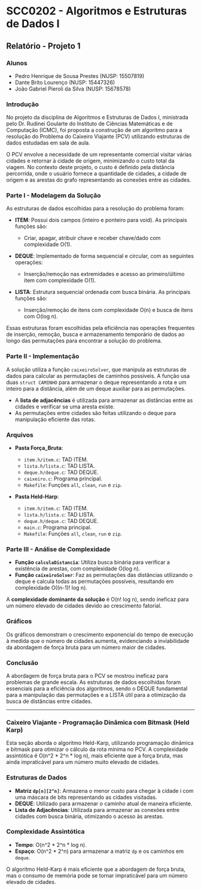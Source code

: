 # SCC0202 - Algoritmos e Estruturas de Dados I

## Relatório - Projeto 1

### Alunos
- Pedro Henrique de Sousa Prestes (NUSP: 15507819)
- Dante Brito Lourenço (NUSP: 15447326)
- João Gabriel Pieroli da Silva (NUSP: 15678578)

### Introdução

No projeto da disciplina de Algoritmos e Estruturas de Dados I, ministrada pelo Dr. Rudinei Goularte do Instituto de Ciências Matemáticas e de Computação (ICMC), foi proposta a construção de um algoritmo para a resolução do Problema do Caixeiro Viajante (PCV) utilizando estruturas de dados estudadas em sala de aula.

O PCV envolve a necessidade de um representante comercial visitar várias cidades e retornar à cidade de origem, minimizando o custo total da viagem. No contexto deste projeto, o custo é definido pela distância percorrida, onde o usuário fornece a quantidade de cidades, a cidade de origem e as arestas do grafo representando as conexões entre as cidades.

### Parte I - Modelagem da Solução

As estruturas de dados escolhidas para a resolução do problema foram:

- **ITEM**: Possui dois campos (inteiro e ponteiro para void). As principais funções são:
  - Criar, apagar, atribuir chave e receber chave/dado com complexidade O(1).
  
- **DEQUE**: Implementado de forma sequencial e circular, com as seguintes operações:
  - Inserção/remoção nas extremidades e acesso ao primeiro/último item com complexidade O(1).
  
- **LISTA**: Estrutura sequencial ordenada com busca binária. As principais funções são:
  - Inserção/remoção de itens com complexidade O(n) e busca de itens com O(log n).

Essas estruturas foram escolhidas pela eficiência nas operações frequentes de inserção, remoção, busca e armazenamento temporário de dados ao longo das permutações para encontrar a solução do problema.

### Parte II - Implementação

A solução utiliza a função `caixeiroSolver`, que manipula as estruturas de dados para calcular as permutações de caminhos possíveis. A função usa duas `struct CAMINHO` para armazenar o deque representando a rota e um inteiro para a distância, além de um deque auxiliar para as permutações.

- A **lista de adjacências** é utilizada para armazenar as distâncias entre as cidades e verificar se uma aresta existe.
- As permutações entre cidades são feitas utilizando o deque para manipulação eficiente das rotas.

### Arquivos

- **Pasta Força_Bruta**:
  - `item.h/item.c`: TAD ITEM.
  - `lista.h/lista.c`: TAD LISTA.
  - `deque.h/deque.c`: TAD DEQUE.
  - `caixeiro.c`: Programa principal.
  - `Makefile`: Funções `all`, `clean`, `run` e `zip`.

- **Pasta Held-Harp**:
  - `item.h/item.c`: TAD ITEM.
  - `lista.h/lista.c`: TAD LISTA.
  - `deque.h/deque.c`: TAD DEQUE.
  - `main.c`: Programa principal.
  - `Makefile`: Funções `all`, `clean`, `run` e `zip`.

### Parte III - Análise de Complexidade

- **Função `calculaDistancia`**: Utiliza busca binária para verificar a existência de arestas, com complexidade O(log n).
- **Função `caixeiroSolver`**: Faz as permutações das distâncias utilizando o deque e calcula todas as permutações possíveis, resultando em complexidade O((n-1)! log n).

A **complexidade dominante da solução** é O(n! log n), sendo ineficaz para um número elevado de cidades devido ao crescimento fatorial.

### Gráficos

Os gráficos demonstram o crescimento exponencial do tempo de execução à medida que o número de cidades aumenta, evidenciando a inviabilidade da abordagem de força bruta para um número maior de cidades.

### Conclusão

A abordagem de força bruta para o PCV se mostrou ineficaz para problemas de grande escala. As estruturas de dados escolhidas foram essenciais para a eficiência dos algoritmos, sendo o DEQUE fundamental para a manipulação das permutações e a LISTA útil para a otimização da busca de distâncias entre cidades.

---

### Caixeiro Viajante - Programação Dinâmica com Bitmask (Held Karp)

Esta seção aborda o algoritmo Held-Karp, utilizando programação dinâmica e bitmask para otimizar o cálculo da rota mínima no PCV. A complexidade assintótica é O(n^2 * 2^n * log n), mais eficiente que a força bruta, mas ainda impraticável para um número muito elevado de cidades.

### Estruturas de Dados

- **Matriz `dp[n][2^n]`**: Armazena o menor custo para chegar à cidade i com uma máscara de bits representando as cidades visitadas.
- **DEQUE**: Utilizado para armazenar o caminho atual de maneira eficiente.
- **Lista de Adjacências**: Utilizada para armazenar as conexões entre cidades com busca binária, otimizando o acesso às arestas.

### Complexidade Assintótica

- **Tempo**: O(n^2 * 2^n * log n).
- **Espaço**: O(n^2 * 2^n) para armazenar a matriz `dp` e os caminhos em `deque`.

O algoritmo Held-Karp é mais eficiente que a abordagem de força bruta, mas o consumo de memória pode se tornar impraticável para um número elevado de cidades.

